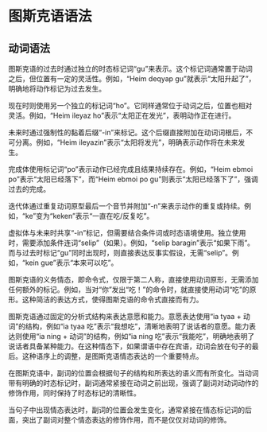 # 图斯克语语法
## 动词语法

图斯克语的过去时通过独立的时态标记词“gu”来表示。这个标记词通常置于动词之后，但位置有一定的灵活性。例如，“Heim deqyap gu”就表示“太阳升起了”，明确地将动作标记为过去发生。

现在时则使用另一个独立的标记词“ho”。它同样通常位于动词之后，位置也相对灵活。例如，“Heim ileyaz ho”表示“太阳正在发光”，表明动作正在进行。

未来时通过强制性的黏着后缀“-in”来标记。这个后缀直接附加在动词词根后，不可分离。例如，“Heim ileyazin”表示“太阳将发光”，明确表示动作将在未来发生。

完成体使用标记词“po”表示动作已经完成且结果持续存在。例如，“Heim ebmoi po”表示“太阳已经落下”，而“Heim ebmoi po gu”则表示“太阳已经落下了”，强调过去的完成。

迭代体通过重复动词原型最后一个音节并附加“-n”来表示动作的重复或持续。例如，“ke”变为“keken”表示“一直在吃/反复吃”。

虚拟体与未来时共享“-in”标记，但需要结合条件词或时态语境使用。独立使用时，需要添加条件连词“selip”（如果）。例如，“selip baragin”表示“如果下雨”。而与过去时标记“gu”同时出现时，则直接表达反事实假设，无需“selip”。例如，“kein gue”表示“本来可以吃”。

图斯克语的义务情态，即命令式，仅限于第二人称，直接使用动词原形，无需添加任何额外的标记。例如，当对“你”发出“吃！”的命令时，就直接使用动词“吃”的原形。这种简洁的表达方式，使得图斯克语的命令式直接而有力。

图斯克语通过固定的分析式结构来表达意愿和能力。意愿表达使用“ia tyaa + 动词”的结构，例如“ia tyaa 吃”表示“我想吃”，清晰地表明了说话者的意愿。能力表达则使用“ia ning + 动词”的结构，例如“ia ning 吃”表示“我能吃”，明确地表明了说话者具备某种能力。在这种情态下，如果谓语中存在宾语，动词会放在句子的最后。这种语序上的调整，是图斯克语情态表达的一个重要特点。

在图斯克语中，副词的位置会根据句子的结构和所表达的语义而有所变化。当动词带有明确的时态标记时，副词通常紧接在动词之前出现，强调了副词对动词动作的修饰作用，同时保持了时态标记的清晰性。

当句子中出现情态表达时，副词的位置会发生变化，通常紧接在情态标记词的后面，突出了副词对整个情态表达的修饰作用，而不是仅仅对动词的修饰。

